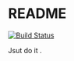 # README

[![Build Status](https://www.travis-ci.org/ycc46/tdd-workshop.svg?branch=master)](https://www.travis-ci.org/ycc46/tdd-workshop)

Jsut do it .

